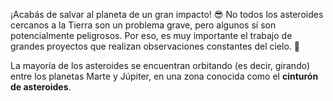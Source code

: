 ¡Acabás de salvar al planeta de un gran impacto! :sunglasses: No todos los asteroides cercanos a la Tierra son un problema grave, pero algunos sí son potencialmente peligrosos. Por eso, es muy importante el trabajo de grandes proyectos que realizan observaciones constantes del cielo. :telescope:

La mayoría de los asteroides se encuentran orbitando (es decir, girando) entre los planetas Marte y Júpiter, en una zona conocida como el **cinturón de asteroides**.